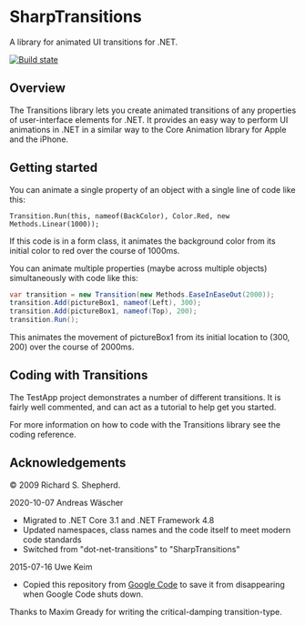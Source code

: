 # SharpTransitions

A library for animated UI transitions for .NET.

[![Build state](https://travis-ci.org/UweKeim/dot-net-transitions.svg?branch=master)](https://travis-ci.org/UweKeim/dot-net-transitions "Travis CI build status")

## Overview

The Transitions library lets you create animated transitions of any properties of user-interface elements for .NET. It provides an easy way to perform UI animations in .NET in a similar way to the Core Animation library for Apple and the iPhone.

## Getting started

You can animate a single property of an object with a single line of code like this:

```
Transition.Run(this, nameof(BackColor), Color.Red, new Methods.Linear(1000));
```

If this code is in a form class, it animates the background color from its initial color to red over the course of 1000ms.

You can animate multiple properties (maybe across multiple objects) simultaneously with code like this:

```csharp
var transition = new Transition(new Methods.EaseInEaseOut(2000));
transition.Add(pictureBox1, nameof(Left), 300);
transition.Add(pictureBox1, nameof(Top), 200);
transition.Run();
```

This animates the movement of pictureBox1 from its initial location to (300, 200) over the course of 2000ms.

## Coding with Transitions

The TestApp project demonstrates a number of different transitions. It is fairly well commented, and can act as a tutorial to help get you started.

For more information on how to code with the Transitions library see the coding reference.

## Acknowledgements

&copy; 2009 Richard S. Shepherd.

2020-10-07 Andreas Wäscher
- Migrated to .NET Core 3.1 and .NET Framework 4.8
- Updated namespaces, class names and the code itself to meet modern code standards
- Switched from "dot-net-transitions" to "SharpTransitions"

2015-07-16 Uwe Keim
- Copied this repository from [Google Code](https://code.google.com/p/dot-net-transitions/) to save it from disappearing when Google Code shuts down.

Thanks to Maxim Gready for writing the critical-damping transition-type.
